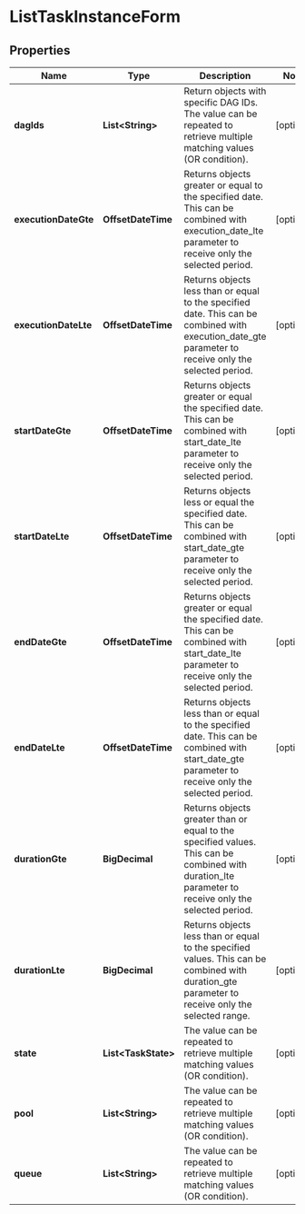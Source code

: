 

# ListTaskInstanceForm


## Properties

Name | Type | Description | Notes
------------ | ------------- | ------------- | -------------
**dagIds** | **List&lt;String&gt;** | Return objects with specific DAG IDs. The value can be repeated to retrieve multiple matching values (OR condition). |  [optional]
**executionDateGte** | **OffsetDateTime** | Returns objects greater or equal to the specified date.  This can be combined with execution_date_lte parameter to receive only the selected period.  |  [optional]
**executionDateLte** | **OffsetDateTime** | Returns objects less than or equal to the specified date.  This can be combined with execution_date_gte parameter to receive only the selected period.  |  [optional]
**startDateGte** | **OffsetDateTime** | Returns objects greater or equal the specified date.  This can be combined with start_date_lte parameter to receive only the selected period.  |  [optional]
**startDateLte** | **OffsetDateTime** | Returns objects less or equal the specified date.  This can be combined with start_date_gte parameter to receive only the selected period.  |  [optional]
**endDateGte** | **OffsetDateTime** | Returns objects greater or equal the specified date.  This can be combined with start_date_lte parameter to receive only the selected period.  |  [optional]
**endDateLte** | **OffsetDateTime** | Returns objects less than or equal to the specified date.  This can be combined with start_date_gte parameter to receive only the selected period.  |  [optional]
**durationGte** | **BigDecimal** | Returns objects greater than or equal to the specified values.  This can be combined with duration_lte parameter to receive only the selected period.  |  [optional]
**durationLte** | **BigDecimal** | Returns objects less than or equal to the specified values.  This can be combined with duration_gte parameter to receive only the selected range.  |  [optional]
**state** | **List&lt;TaskState&gt;** | The value can be repeated to retrieve multiple matching values (OR condition). |  [optional]
**pool** | **List&lt;String&gt;** | The value can be repeated to retrieve multiple matching values (OR condition). |  [optional]
**queue** | **List&lt;String&gt;** | The value can be repeated to retrieve multiple matching values (OR condition). |  [optional]




